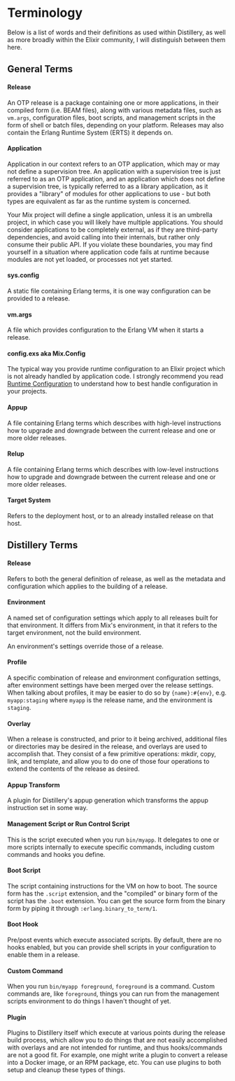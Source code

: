 # Terminology

Below is a list of words and their definitions as used within Distillery, as well as more broadly
within the Elixir community, I will distinguish between them here.

## General Terms

#### Release

An OTP release is a package containing one or more applications, in their compiled form (i.e. BEAM files),
along with various metadata files, such as `vm.args`, configuration files, boot scripts, and management
scripts in the form of shell or batch files, depending on your platform. Releases may also contain the
Erlang Runtime System (ERTS) it depends on.

#### Application

Application in our context refers to an OTP application, which may or may not define a supervision tree.
An application with a supervision tree is just referred to as an OTP application, and an application which
does not define a supervision tree, is typically referred to as a library application, as it provides a "library"
of modules for other applications to use - but both types are equivalent as far as the runtime system is concerned.

Your Mix project will define a single application, unless it is an umbrella project, in which case you will likely
have multiple applications. You should consider applications to be completely external, as if they are third-party
dependencies, and avoid calling into their internals, but rather only consume their public API. If you violate these
boundaries, you may find yourself in a situation where application code fails at runtime because modules are not yet
loaded, or processes not yet started.

#### sys.config

A static file containing Erlang terms, it is one way configuration can be provided to a release.

#### vm.args

A file which provides configuration to the Erlang VM when it starts a release.

#### config.exs aka Mix.Config

The typical way you provide runtime configuration to an Elixir project which is not already handled by application
code. I strongly recommend you read [Runtime Configuration](../guides/configuration.md) to understand how to best
handle configuration in your projects.

#### Appup

A file containing Erlang terms which describes with high-level instructions how to upgrade and downgrade
between the current release and one or more older releases.

#### Relup

A file containing Erlang terms which describes with low-level instructions how to upgrade and downgrade
between the current release and one or more older releases.

#### Target System

Refers to the deployment host, or to an already installed release on that host.

## Distillery Terms

#### Release

Refers to both the general definition of release, as well as the metadata and configuration which applies
to the building of a release.

#### Environment

A named set of configuration settings which apply to all releases built for that environment. It differs
from Mix's environment, in that it refers to the target environment, not the build environment.

An environment's settings override those of a release.

#### Profile

A specific combination of release and environment configuration settings, after environment settings have
been merged over the release settings. When talking about profiles, it may be easier to do so by `{name}:#{env}`,
e.g. `myapp:staging` where `myapp` is the release name, and the environment is `staging`.

#### Overlay

When a release is constructed, and prior to it being archived, additional files or directories may be desired
in the release, and overlays are used to accomplish that. They consist of a few primitive operations: mkdir, copy,
link, and template, and allow you to do one of those four operations to extend the contents of the release as desired.

#### Appup Transform

A plugin for Distillery's appup generation which transforms the appup instruction set in some way.

#### Management Script or Run Control Script

This is the script executed when you run `bin/myapp`. It delegates to one or more scripts internally to execute
specific commands, including custom commands and hooks you define.

#### Boot Script

The script containing instructions for the VM on how to boot. The source form has the `.script` extension, and the
"compiled" or binary form of the script has the `.boot` extension. You can get the source form from the binary form
by piping it through `:erlang.binary_to_term/1`.

#### Boot Hook

Pre/post events which execute associated scripts. By default, there are no hooks enabled, but you can provide
shell scripts in your configuration to enable them in a release.

#### Custom Command

When you run `bin/myapp foreground`, `foreground` is a command. Custom commands are, like `foreground`,
things you can run from the management scripts environment to do things I haven't thought of yet.

#### Plugin

Plugins to Distillery itself which execute at various points during the release build process, which allow you
to do things that are not easily accomplished with overlays and are not intended for runtime, and thus hooks/commands
are not a good fit. For example, one might write a plugin to convert a release into a Docker image, or an RPM package,
etc. You can use plugins to both setup and cleanup these types of things.
